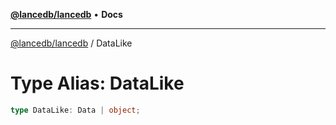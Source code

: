 [**@lancedb/lancedb**](../README.md) • **Docs**
***
[@lancedb/lancedb](../globals.md) / DataLike
# Type Alias: DataLike
```ts
type DataLike: Data | object;
```
